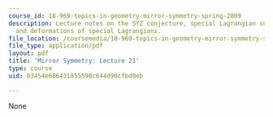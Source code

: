 ```yaml
---
course_id: 18-969-topics-in-geometry-mirror-symmetry-spring-2009
description: Lecture notes on the SYZ conjecture, special Lagrangian submanifoldds,
  and deformations of special Lagrangians.
file_location: /coursemedia/18-969-topics-in-geometry-mirror-symmetry-spring-2009/03454e686431855598c644d90cfbd0eb_MIT18_969s09_lec21.pdf
file_type: application/pdf
layout: pdf
title: 'Mirror Symmetry: Lecture 21'
type: course
uid: 03454e686431855598c644d90cfbd0eb

---
```

None
